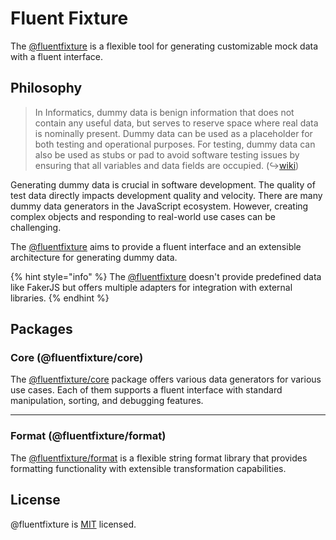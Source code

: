 # Fluent Fixture

The [@fluentfixture](https://github.com/fluentfixture) is a flexible tool for generating customizable mock data with a fluent interface.

## **Philosophy**

> In Informatics, dummy data is benign information that does not contain any useful data, but serves to reserve space where real data is nominally present. Dummy data can be used as a placeholder for both testing and operational purposes. For testing, dummy data can also be used as stubs or pad to avoid software testing issues by ensuring that all variables and data fields are occupied. (↪[wiki](https://en.wikipedia.org/wiki/Dummy\_data))

Generating dummy data is crucial in software development. The quality of test data directly impacts development quality and velocity. There are many dummy data generators in the JavaScript ecosystem. However, creating complex objects and responding to real-world use cases can be challenging.

The [@fluentfixture](https://github.com/fluentfixture) aims to provide a fluent interface and an extensible architecture for generating dummy data.

{% hint style="info" %}
The [@fluentfixture](https://github.com/fluentfixture) doesn't provide predefined data like FakerJS but offers multiple adapters for integration with external libraries.
{% endhint %}

## Packages

### Core (@fluentfixture/core)

The [@fluentfixture/core](https://docs.fluentfixture.com/packages/fluentfixture-core) package offers various data generators for various use cases. Each of them supports a fluent interface with standard manipulation, sorting, and debugging features.

***

### Format (@fluentfixture/format)

The [@fluentfixture/format](https://docs.fluentfixture.com/packages/fluentfixture-format) is a flexible string format library that provides formatting functionality with extensible transformation capabilities.

## License

@fluentfixture is [MIT](https://github.com/fluentfixture/fluentfixture/blob/main/LICENSE) licensed.
